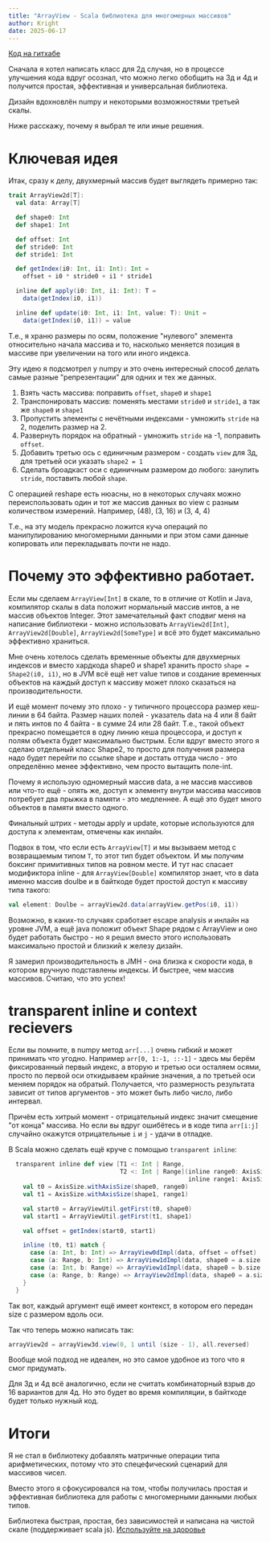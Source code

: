 ```yaml
---
title: "ArrayView - Scala библиотека для многомерных массивов"
author: Kright
date: 2025-06-17
---
```


[Код на гитхабе](https://github.com/Kright/ArrayView)

Сначала я хотел написать класс для 2д случая, но в процессе улучшения кода вдруг осознал, что можно легко обобщить на 3д и 4д и получится простая, эффективная и универсальная библиотека.

Дизайн вдохновлён numpy и некоторыми возможностями третьей скалы.

Ниже расскажу, почему я выбрал те или иные решения.

# Ключевая идея

Итак, сразу к делу, двухмерный массив будет выглядеть примерно так:

```scala
trait ArrayView2d[T]:
  val data: Array[T]

  def shape0: Int
  def shape1: Int

  def offset: Int
  def stride0: Int
  def stride1: Int

  def getIndex(i0: Int, i1: Int): Int =
    offset + i0 * stride0 + i1 * stride1

  inline def apply(i0: Int, i1: Int): T =
    data(getIndex(i0, i1))

  inline def update(i0: Int, i1: Int, value: T): Unit =
    data(getIndex(i0, i1)) = value
```

Т.е., я храню размеры по осям, положение "нулевого" элемента относительно начала массива и то, насколько меняется позиция в массиве при увеличении на того или иного индекса.

Эту идею я подсмотрел у numpy и это очень интересный способ делать самые разные "репрезентации" для одних и тех же данных.

1. Взять часть массива: поправить `offset`, `shape0` и `shape1`
2. Транспонировать массив: поменять местами `stride0` и `stride1`, а так же `shape0` и `shape1`
3. Пропустить элементы с нечётными индексами - умножить `stride` на 2, поделить размер на 2.
4. Развернуть порядок на обратный - умножить `stride` на -1, поправить `offset`.
5. Добавить третью ось с единичным размером - создать `view` для 3д, для третьей оси указать `shape2 = 1`
6. Сделать броадкаст оси с единичным размером до любого: занулить `stride`, поставить любой `shape`.

С операцией reshape есть нюасны, но в некоторых случаях можно переиспользовать один и тот же массив данных во view с разным количеством измерений. Например, (48), (3, 16) и (3, 4, 4)

Т.е., на эту модель прекрасно ложится куча операций по манипулированию многомерными данными и при этом сами данные копировать или перекладывать почти не надо.

# Почему это эффективно работает.

Если мы сделаем `ArrayView[Int]` в скале, то в отличие от Kotlin и Java, компилятор скалы в data положит нормальный массив интов, а не массив объектов Integer. Этот замечательный факт сподвиг меня на написание библиотеки - можно использовать `ArrayView2d[Int]`, `ArrayView2d[Double]`, `ArrayView2d[SomeType]` и всё это будет максимально эффективно храниться.

Мне очень хотелось сделать временные объекты для двухмерных индексов и вместо хардкода shape0 и shape1 хранить просто `shape = Shape2(i0, i1)`, но в JVM всё ещё нет value типов и создание временных объектов на каждый доступ к массиву может плохо сказаться на производительности.

И ещё момент почему это плохо - у типичного процессора размер кеш-линии в 64 байта. Размер наших полей - указатель data на 4 или 8 байт и пять интов по 4 байта - в сумме 24 или 28 байт. Т.е., такой объект прекрасно помещается в одну линию кеша процессора, и доступ к полям объекта будет максимально быстрым. Если вдруг вместо этого я сделаю отдельный класс Shape2, то просто для получения размера надо будет перейти по ссылке shape и достать оттуда число - это определённо менее эффективно, чем просто вытащить поле-int.

Почему я использую одномерный массив data, а не массив массивов или что-то ещё - опять же, доступ к элементу внутри массива массивов потребует два прыжка в памяти - это медленнее. А ещё это будет много объектов в памяти вместо одного.

Финальный штрих - методы apply и update, которые используются для доступа к элементам, отмечены как инлайн.

Подвох в том, что если есть `ArrayView[T]` и мы вызываем метод с возвращаемым типом `T`, то этот тип будет объектом. И мы получим боксинг примитивных типов на ровном месте.
И тут нас спасает модификтора inline - для `ArrayView[Double]` компилятор знает, что в data именно массив doulbe и в байткоде будет простой доступ к массиву типа такого:

```scala
val element: Doulbe = arrayView2d.data(arrayView.getPos(i0, i1))
```

Возможно, в каких-то случаях сработает escape analysis и инлайн на уровне JVM, а ещё java положит объект Shape рядом с ArrayView и оно будет работать быстро - но я решил вместо этого использовать максимально простой и близкий к железу дизайн.

Я замерил производительность в JMH - она близка к скорости кода, в котором вручную подставлены индексы. И быстрее, чем массив массивов. Считаю, что это успех!

# transparent inline и context recievers

Если вы помните, в numpy метод `arr[...]` очень гибкий и может принимать что угодно. Например `arr[0, 1:-1, ::-1]` - здесь мы берём фиксированный первый индекс, а вторую и третью оси осталяем осями, просто по первой оси откидываем крайние значения, а по третьей оси меняем порядок на обратый. Получается, что размерность результата зависит от типов аргументов - это может быть либо число, либо интервал.

Причём есть хитрый момент - отрицательный индекс значит смещение "от конца" массива. Но если вы вдруг ошибётесь и в коде типа `arr[i:j]` случайно окажутся отрицательные `i` и `j` - удачи в отладке.

В Scala можно сделать ещё круче c помощью `transparent inline`:

```scala
  transparent inline def view [T1 <: Int | Range,
                               T2 <: Int | Range](inline range0: AxisSize.Size ?=> T1,
                                                  inline range1: AxisSize.Size ?=> T2) = {
    val t0 = AxisSize.withAxisSize(shape0, range0)
    val t1 = AxisSize.withAxisSize(shape1, range1)

    val start0 = ArrayViewUtil.getFirst(t0, shape0)
    val start1 = ArrayViewUtil.getFirst(t1, shape1)

    val offset = getIndex(start0, start1)

    inline (t0, t1) match {
      case (a: Int, b: Int) => ArrayView0dImpl(data, offset = offset)
      case (a: Range, b: Int) => ArrayView1dImpl(data, shape0 = a.size, offset = offset, stride0 = stride0 * a.step)
      case (a: Int, b: Range) => ArrayView1dImpl(data, shape0 = b.size, offset = offset, stride0 = stride1 * b.step)
      case (a: Range, b: Range) => ArrayView2dImpl(data, shape0 = a.size, shape1 = b.size, offset = offset, stride0 = stride0 * a.step, stride1 = stride1 * b.step)
    }
  }
```

Так вот, каждый аргумент ещё имеет контекст, в котором его передан size с размером вдоль оси.

Так что теперь можно написать так:

```scala
arrayView2d = arrayView3d.view(0, 1 until (size - 1), all.reversed)
```

Вообще мой подход не идеален, но это самое удобное из того что я смог придумать.

Для 3д и 4д всё аналогично, если не считать комбинаторный взрыв до 16 вариантов для 4д. Но это будет во время компиляции, в байткоде будет только нужный код.

# Итоги

Я не стал в библиотеку добавлять матричные операции типа арифметических, потому что это спецефический сценарий для массивов чисел.

Вместо этого я сфокусировался на том, чтобы получилась простая и эффективная библиотека для работы с многомерными данными любых типов.

Библиотека быстрая, простая, без зависимостей и написана на чистой скале (поддерживает scala js). [Используйте на здоровье](https://github.com/Kright/ArrayView)






























